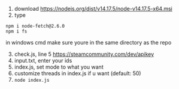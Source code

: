 1. download https://nodejs.org/dist/v14.17.5/node-v14.17.5-x64.msi
2. type
```
npm i node-fetch@2.6.0
npm i fs
```
in windows cmd make sure youre in the same directory as the repo

3. check.js, line 5 https://steamcommunity.com/dev/apikey 
4. input.txt, enter your ids
5. index.js, set mode to what you want
6. customize threads in index.js if u want (default: 50)
7. ```node index.js```

